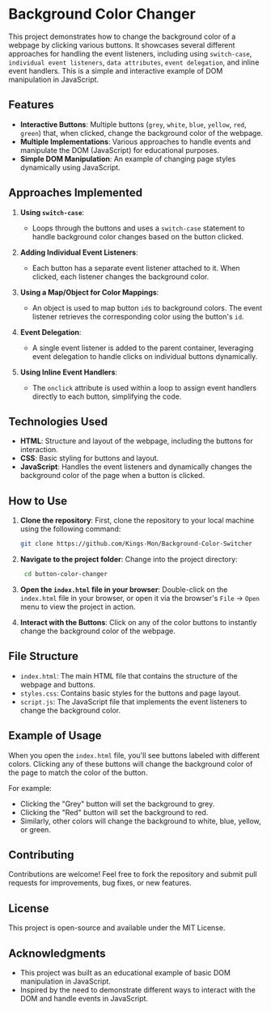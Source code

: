 # Background Color Changer

This project demonstrates how to change the background color of a webpage by clicking various buttons. It showcases several different approaches for handling the event listeners, including using `switch-case`, `individual event listeners`, `data attributes`, `event delegation`, and inline event handlers. This is a simple and interactive example of DOM manipulation in JavaScript.

## Features

- **Interactive Buttons**: Multiple buttons (`grey`, `white`, `blue`, `yellow`, `red`, `green`) that, when clicked, change the background color of the webpage.
- **Multiple Implementations**: Various approaches to handle events and manipulate the DOM (JavaScript) for educational purposes.
- **Simple DOM Manipulation**: An example of changing page styles dynamically using JavaScript.

## Approaches Implemented

1. **Using `switch-case`**:
   - Loops through the buttons and uses a `switch-case` statement to handle background color changes based on the button clicked.

2. **Adding Individual Event Listeners**:
   - Each button has a separate event listener attached to it. When clicked, each listener changes the background color.

3. **Using a Map/Object for Color Mappings**:
   - An object is used to map button `id`s to background colors. The event listener retrieves the corresponding color using the button's `id`.

4. **Event Delegation**:
   - A single event listener is added to the parent container, leveraging event delegation to handle clicks on individual buttons dynamically.

5. **Using Inline Event Handlers**:
   - The `onclick` attribute is used within a loop to assign event handlers directly to each button, simplifying the code.

## Technologies Used

- **HTML**: Structure and layout of the webpage, including the buttons for interaction.
- **CSS**: Basic styling for buttons and layout.
- **JavaScript**: Handles the event listeners and dynamically changes the background color of the page when a button is clicked.

## How to Use

1. **Clone the repository**:
   First, clone the repository to your local machine using the following command:
   ```bash
   git clone https://github.com/Kings-Mon/Background-Color-Switcher
2. **Navigate to the project folder**: Change into the project directory:
   ```bash
    cd button-color-changer
3. **Open the `index.html` file in your browser**: Double-click on the `index.html` file in your browser, or open it via the browser's `File` → `Open` menu to view the project in action.

4. **Interact with the Buttons**: Click on any of the color buttons to instantly change the background color of the webpage.

## File Structure

 * `index.html`: The main HTML file that contains the structure of the webpage and buttons.
 * `styles.css`: Contains basic styles for the buttons and page layout.
 * `script.js`: The JavaScript file that implements the event listeners to change the background color.

## Example of Usage
When you open the `index.html` file, you'll see buttons labeled with different colors. Clicking any of these buttons will change the background color of the page to match the color of the button.

For example:
  *  Clicking the "Grey" button will set the background to grey.
  *  Clicking the "Red" button will set the background to red.
  *  Similarly, other colors will change the background to white, blue, yellow, or green.
   
## Contributing
Contributions are welcome! Feel free to fork the repository and submit pull requests for improvements, bug fixes, or new features.

## License
This project is open-source and available under the MIT License.

## Acknowledgments
  * This project was built as an educational example of basic DOM manipulation in JavaScript.
  * Inspired by the need to demonstrate different ways to interact with the DOM and handle events in JavaScript.
